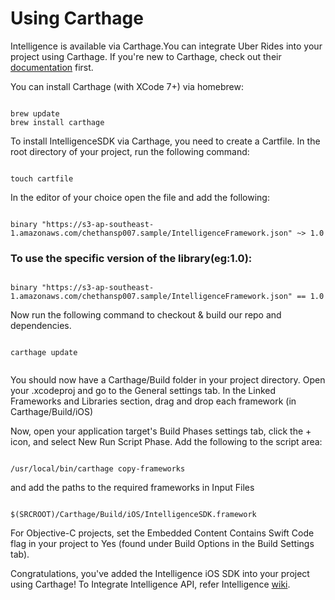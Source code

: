 # Using Carthage

Intelligence is available via Carthage.You can integrate Uber Rides into your project using Carthage. If you're new to Carthage, check out their [documentation](https://github.com/Carthage/Carthage) first.

You can install Carthage (with XCode 7+) via homebrew:

```

brew update
brew install carthage

```

To install IntelligenceSDK via Carthage, you need to create a Cartfile. In the root directory of your project, run the following command:

```

touch cartfile

```

In the editor of your choice open the file and add the following:

```

binary "https://s3-ap-southeast-1.amazonaws.com/chethansp007.sample/IntelligenceFramework.json" ~> 1.0

```

### To use the specific version of the library(eg:1.0):

```

binary "https://s3-ap-southeast-1.amazonaws.com/chethansp007.sample/IntelligenceFramework.json" == 1.0

```


Now run the following command to checkout & build our repo and dependencies.

```

carthage update 


```

You should now have a Carthage/Build folder in your project directory. Open your .xcodeproj and go to the General settings tab. In the Linked Frameworks and Libraries section, drag and drop each framework (in Carthage/Build/iOS)

Now, open your application target's Build Phases settings tab, click the + icon, and select New Run Script Phase. Add the following to the script area:

```

/usr/local/bin/carthage copy-frameworks

```

and add the paths to the required frameworks in Input Files

```

$(SRCROOT)/Carthage/Build/iOS/IntelligenceSDK.framework

```

For Objective-C projects, set the Embedded Content Contains Swift Code flag in your project to Yes (found under Build Options in the Build Settings tab).

Congratulations, you've added the Intelligence iOS SDK into your project using Carthage! 
To Integrate Intelligence API, refer Intelligence [wiki](https://git-apac.internal.tigerspike.com/phoenix/Phoenix-Intelligence-iOS-SDK).
